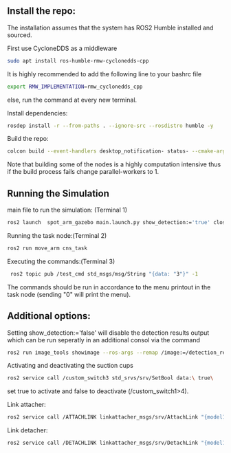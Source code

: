 <div id="top"></div>

<br />

## Install the repo:

The installation assumes that the system has ROS2 Humble installed and sourced.

First use CycloneDDS as a middleware 

```sh
sudo apt install ros-humble-rmw-cyclonedds-cpp
```
It is highly recommended to add the following line to your bashrc file
```sh
export RMW_IMPLEMENTATION=rmw_cyclonedds_cpp 
```
else, run the command at every new terminal.

Install dependencies:

```sh
rosdep install -r --from-paths . --ignore-src --rosdistro humble -y
```

Build the repo:
```sh
colcon build --event-handlers desktop_notification- status- --cmake-args -DCMAKE_BUILD_TYPE=Release --parallel-workers 2
```
Note that building some of the nodes is a highly computation intensive thus if the build process fails change parallel-workers to 1.
<br />

##  Running the Simulation

main file to run the simulation: (Terminal 1)
```sh
ros2 launch  spot_arm_gazebo main.launch.py show_detection:='true' close_rviz:='false'
```
Running the task node:(Terminal 2)

```sh
ros2 run move_arm cns_task
```
Executing the commands:(Terminal 3)

```sh
 ros2 topic pub /test_cmd std_msgs/msg/String "{data: "3"}" -1
 ```
 The commands should be run in accordance to the menu printout in the task node (sending "0" will print the menu).


## Additional options:
 Setting show_detection:='false' will disable the detection results output which can be run
 seperatly in an additional consol via the command
```sh
ros2 run image_tools showimage --ros-args --remap /image:=/detection_results
```
Activating and deactivating the suction cups
```sh
ros2 service call /custom_switch3 std_srvs/srv/SetBool data:\ true\
```
set true to activate and false to deactivate (/custom_switch1>4).

Link attacher:
```sh
ros2 service call /ATTACHLINK linkattacher_msgs/srv/AttachLink "{model1_name: 'spot', link1_name: 'left_finger_link', model2_name: 'Chip', link2_name: 'link_7'}"
```
Link detacher:
```sh
ros2 service call /DETACHLINK linkattacher_msgs/srv/DetachLink "{model1_name: 'spot', link1_name: 'left_finger_link', model2_name: 'Chip', link2_name: 'link_7'}"
```